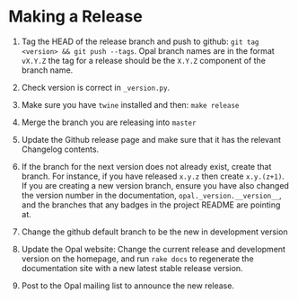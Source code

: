 # Making a Release

1. Tag the HEAD of the release branch and push to github: `git tag <version> && git push --tags`.
Opal branch names are in the format `vX.Y.Z` the tag for a release should be the `X.Y.Z` component
of the branch name.

1. Check version is correct in `_version.py`.

1. Make sure you have `twine` installed and then: `make release`

1. Merge the branch you are releasing into `master`

1. Update the Github release page and make sure that it has the relevant Changelog contents.

1. If the branch for the next version does not already exist, create that branch. For instance, if you
have released `x.y.z` then create `x.y.(z+1)`. If you are creating a new version branch, ensure you have
also changed the version number in the documentation, `opal._version.__version__`, and the branches that
any badges in the project README are pointing at.

1. Change the github default branch to be the new in development version

1. Update the Opal website: Change the current release and development version on the homepage, and run
`rake docs` to regenerate the documentation site with a new latest stable release version.

1. Post to the Opal mailing list to announce the new release.

